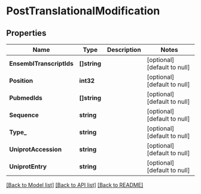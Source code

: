 # PostTranslationalModification

## Properties
Name | Type | Description | Notes
------------ | ------------- | ------------- | -------------
**EnsemblTranscriptIds** | **[]string** |  | [optional] [default to null]
**Position** | **int32** |  | [optional] [default to null]
**PubmedIds** | **[]string** |  | [optional] [default to null]
**Sequence** | **string** |  | [optional] [default to null]
**Type_** | **string** |  | [optional] [default to null]
**UniprotAccession** | **string** |  | [optional] [default to null]
**UniprotEntry** | **string** |  | [optional] [default to null]

[[Back to Model list]](../README.md#documentation-for-models) [[Back to API list]](../README.md#documentation-for-api-endpoints) [[Back to README]](../README.md)


